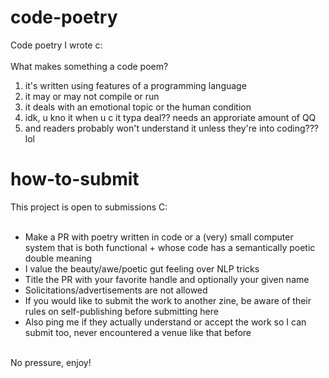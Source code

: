 # code-poetry
Code poetry I wrote c:
<br />
<br />
What makes something a code poem?<br />
<ol>
<li>it's written using features of a programming language</li>
  <li>it may or may not compile or run</li>
<li>it deals with an emotional topic or the human condition</li>
<li>idk, u kno it when u c it typa deal?? needs an approriate amount of QQ</li>
<li>and readers probably won't understand it unless they're into coding??? lol</li>
</ol>

# how-to-submit

This project is open to submissions C:<br />
<br />
<ul>
<li>Make a PR with poetry written in code or a (very) small computer system that is both functional + whose code has a semantically poetic double meaning</li>
  <li>I value the beauty/awe/poetic gut feeling over NLP tricks</li>
  <li>Title the PR with your favorite handle and optionally your given name</li>
<li>Solicitations/advertisements are not allowed</li>
<li>If you would like to submit the work to another zine, be aware of their rules on self-publishing before submitting here</li>
<li>Also ping me if they actually understand or accept the work so I can submit too, never encountered a venue like that before</li>
</ul>
<br />
No pressure, enjoy!

